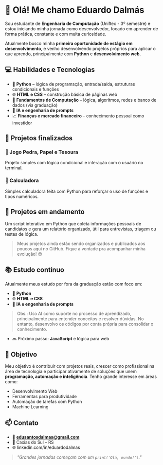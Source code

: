 # 👋 Olá! Me chamo Eduardo Dalmás

Sou estudante de **Engenharia de Computação** (Uniftec - 3º semestre) e estou iniciando minha jornada como desenvolvedor, focado em aprender de forma prática, constante e com muita curiosidade.  

Atualmente busco minha **primeira oportunidade de estágio em desenvolvimento**, e venho desenvolvendo projetos próprios para aplicar o que aprendo, principalmente com **Python** e **desenvolvimento web**.

## 💻 Habilidades e Tecnologias

- 📌 **Python** – lógica de programação, entrada/saída, estruturas condicionais e funções
- 🌐 **HTML e CSS** – construção básica de páginas web
- 🧠 **Fundamentos de Computação** – lógica, algoritmos, redes e banco de dados (via graduação)
- 🤖 **IA e engenharia de prompts**
- 📈 **Finanças e mercado financeiro** – conhecimento pessoal como investidor

## 🧩 Projetos finalizados

### 🔸 Jogo Pedra, Papel e Tesoura
Projeto simples com lógica condicional e interação com o usuário no terminal.

### 🔸 Calculadora
Simples calculadora feita com Python para reforçar o uso de funções e tipos numéricos.

## 🧪 Projetos em andamento

Um script interativo em Python que coleta informações pessoais de candidatos e gera um relatório organizado, útil para entrevistas, triagem ou testes de lógica.

> Meus projetos ainda estão sendo organizados e publicados aos poucos aqui no GitHub. Fique à vontade pra acompanhar minha evolução! 😊

## 📚 Estudo contínuo

Atualmente meus estudo por fora da graduação estão com foco em:

- 🐍 **Python**
- 🌐 **HTML e CSS**
- 🤖 **IA e engenharia de prompts** 
> Obs.: Uso AI como suporte no processo de aprendizado, principalmente para entender conceitos e resolver dúvidas. No entanto, desenvolvo os códigos por conta própria para consolidar o conhecimento.
- 🔜 Próximo passo: **JavaScript** e lógica para web
  

## 🎯 Objetivo

Meu objetivo é contribuir com projetos reais, crescer como profissional na área de tecnologia e participar ativamente de soluções que unem **programação, automação e inteligência**. Tenho grande interesse em áreas como:

- Desenvolvimento Web
- Ferramentas para produtividade
- Automação de tarefas com Python
- Machine Learning

## 📫 Contato

- 📧 **edusantosdalmas@gmail.com**  
- 📍 Caxias do Sul – RS  
- 🌐 linkedin.com/in/eduardodalmas

> _"Grandes jornadas começam com um `print('Olá, mundo!')`."_  
